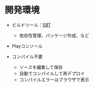 開発環境
=======

* ビルドツール：[SBT][sbt]
    * 依存性管理、パッケージ作成、など

* Playコンソール

* コンパイル不要
    * ソースを編集して保存
    * 自動でコンパイルして再デプロイ
    * コンパイルエラーはブラウザで表示

[sbt]: https://github.com/harrah/xsbt